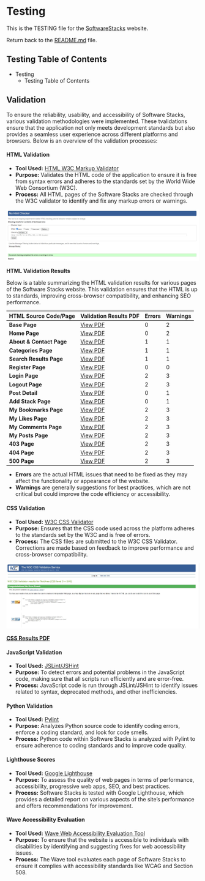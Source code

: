 # Testing

This is the TESTING file for the [SoftwareStacks](https://software-stacks-442e4344b2ad.herokuapp.com/) website.

Return back to the [README.md](README.md) file.

## Testing  Table of Contents  
- Testing
  - Testing Table of Contents


## Validation 

To ensure the reliability, usability, and accessibility of Software Stacks, various validation methodologies were implemented. These tvalidations ensure that the application not only meets development standards but also provides a seamless user experience across different platforms and browsers. Below is an overview of the validation processes:

#### HTML Validation
- **Tool Used:** [HTML W3C Markup Validator](https://validator.w3.org/)
- **Purpose:** Validates the HTML code of the application to ensure it is free from syntax errors and adheres to the standards set by the World Wide Web Consortium (W3C).
- **Process:** All HTML pages of the Software Stacks are checked through the W3C validator to identify and fix any markup errors or warnings.

![HTML Screenshot](documentation/screenshots/html.JPG)

**HTML Validation Results**

Below is a table summarizing the HTML validation results for various pages of the Software Stacks website. This validation ensures that the HTML is up to standards, improving cross-browser compatibility, and enhancing SEO performance.

| HTML Source Code/Page        | Validation Results PDF                | Errors | Warnings |
|------------------------------|---------------------------------------|--------|----------|
| **Base Page**                | [View PDF](path/to/base-page.pdf) | 0      | 2        |
| **Home Page**                | [View PDF](path/to/home-page.pdf) | 0      | 2        |
| **About & Contact Page**     | [View PDF](path/to/about-page.pdf)| 1      | 1        |
| **Categories Page**          | [View PDF](path/to/categories.pdf) | 1      | 1        |
| **Search Results Page**      | [View PDF](path/to/search-page.pdf)| 1      | 1        |
| **Register Page**            | [View PDF](path/to/register-page.pdf) | 0    | 0        |
| **Login Page**               | [View PDF](path/to/login-page.pdf) | 2      | 3        |
| **Logout Page**              | [View PDF](path/to/logout-page.pdf)| 2      | 3        |
| **Post Detail**              | [View PDF](path/to/post-detail.pdf)| 0      | 1        |
| **Add Stack Page**           | [View PDF](path/to/add-stack.pdf)  | 0      | 1        |
| **My Bookmarks Page**        | [View PDF](path/to/bookmarks-page.pdf)| 2   | 3        |
| **My Likes Page**            | [View PDF](path/to/likes-page.pdf) | 2      | 3        |
| **My Comments Page**         | [View PDF](path/to/comments-page.pdf)| 2   | 3        |
| **My Posts Page**            | [View PDF](path/to/posts-page.pdf) | 2      | 3        |
| **403 Page**                 | [View PDF](path/to/403-page.pdf)   | 2      | 3        |
| **404 Page**                 | [View PDF](path/to/404-page.pdf)   | 2      | 3        |
| **500 Page**                 | [View PDF](path/to/500-page.pdf)   | 2      | 3        |


- **Errors** are the actual HTML issues that need to be fixed as they may affect the functionality or appearance of the website.
- **Warnings** are generally suggestions for best practices, which are not critical but could improve the code efficiency or accessibility.

#### CSS Validation
- **Tool Used:** [W3C CSS Validator](https://jigsaw.w3.org/css-validator/)
- **Purpose:** Ensures that the CSS code used across the platform adheres to the standards set by the W3C and is free of errors.
- **Process:** The CSS files are submitted to the W3C CSS Validator. Corrections are made based on feedback to improve performance and cross-browser compatibility.

![CSS Screenshot](documentation/screenshots/css.JPG)

**[CSS Results PDF](documentation/validation/css.pdf)**


#### JavaScript Validation
- **Tool Used:** [JSLint/JSHint](https://jshint.com/)
- **Purpose:** To detect errors and potential problems in the JavaScript code, making sure that all scripts run efficiently and are error-free.
- **Process:** JavaScript code is run through JSLint/JSHint to identify issues related to syntax, deprecated methods, and other inefficiencies.

#### Python Validation
- **Tool Used:** [Pylint](https://pep8ci.herokuapp.com/#)
- **Purpose:** Analyzes Python source code to identify coding errors, enforce a coding standard, and look for code smells.
- **Process:** Python code within Software Stacks is analyzed with Pylint to ensure adherence to coding standards and to improve code quality.

#### Lighthouse Scores
- **Tool Used:** [Google Lighthouse](https://en.wikipedia.org/wiki/Google_Lighthouse)
- **Purpose:** To assess the quality of web pages in terms of performance, accessibility, progressive web apps, SEO, and best practices.
- **Process:** Software Stacks is tested with Google Lighthouse, which provides a detailed report on various aspects of the site’s performance and offers recommendations for improvement.

#### Wave Accessibility Evaluation
- **Tool Used:** [Wave Web Accessibility Evaluation Tool](https://en.wikipedia.org/wiki/WebAIM)
- **Purpose:** To ensure that the website is accessible to individuals with disabilities by identifying and suggesting fixes for web accessibility issues.
- **Process:** The Wave tool evaluates each page of Software Stacks to ensure it complies with accessibility standards like WCAG and Section 508.

